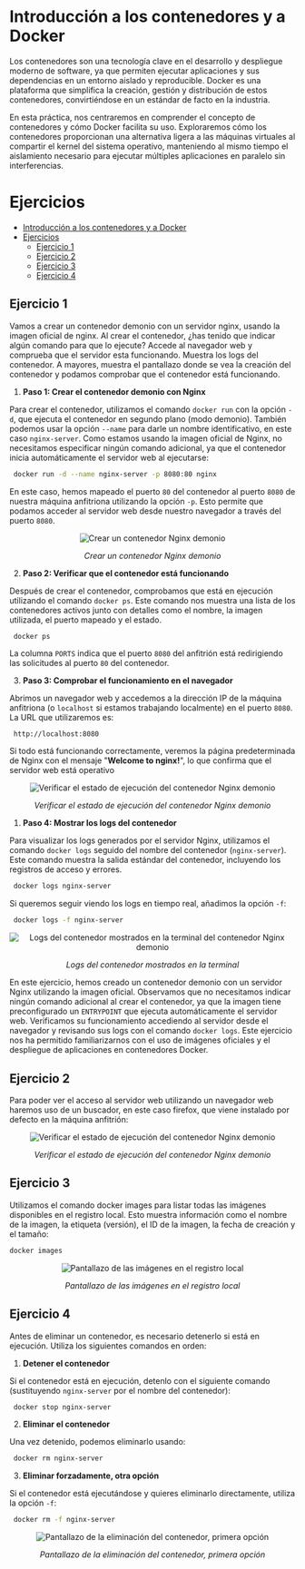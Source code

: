 # Introducción a los contenedores y a Docker

Los contenedores son una tecnología clave en el desarrollo y despliegue moderno de software, ya que permiten ejecutar aplicaciones y sus dependencias en un entorno aislado y reproducible. Docker es una plataforma que simplifica la creación, gestión y distribución de estos contenedores, convirtiéndose en un estándar de facto en la industria.

En esta práctica, nos centraremos en comprender el concepto de contenedores y cómo Docker facilita su uso. Exploraremos cómo los contenedores proporcionan una alternativa ligera a las máquinas virtuales al compartir el kernel del sistema operativo, manteniendo al mismo tiempo el aislamiento necesario para ejecutar múltiples aplicaciones en paralelo sin interferencias.

# Ejercicios

- [Introducción a los contenedores y a Docker](#introducción-a-los-contenedores-y-a-docker)
- [Ejercicios](#ejercicios)
  - [Ejercicio 1](#ejercicio-1)
  - [Ejercicio 2](#ejercicio-2)
  - [Ejercicio 3](#ejercicio-3)
  - [Ejercicio 4](#ejercicio-4)

## Ejercicio 1
Vamos a crear un contenedor demonio con un servidor nginx, usando la imagen oficial de nginx. Al crear el contenedor, ¿has tenido que indicar algún comando para que lo ejecute? Accede al navegador web y comprueba que el servidor esta funcionando. Muestra los logs del contenedor. A mayores, muestra el pantallazo donde se vea la creación del contenedor y podamos comprobar que el contenedor está funcionando.

1. **Paso 1: Crear el contenedor demonio con Nginx**

Para crear el contenedor, utilizamos el comando ``docker run`` con la opción ``-d``, que ejecuta el contenedor en segundo plano (modo demonio). También podemos usar la opción ``--name`` para darle un nombre identificativo, en este caso ``nginx-server``. Como estamos usando la imagen oficial de Nginx, no necesitamos especificar ningún comando adicional, ya que el contenedor inicia automáticamente el servidor web al ejecutarse:

   ```bash
    docker run -d --name nginx-server -p 8080:80 nginx
   ```

En este caso, hemos mapeado el puerto ````80```` del contenedor al puerto ````8080```` de nuestra máquina anfitriona utilizando la opción ````-p````. Esto permite que podamos acceder al servidor web desde nuestro navegador a través del puerto ````8080````.

<p align="center">
    <img src="./images/Crear_contenedor_Nginx_demonio.png" alt="Crear un contenedor Nginx demonio">
    </p>
<p align="center"><em>Crear un contenedor Nginx demonio</em></p>

2. **Paso 2: Verificar que el contenedor está funcionando**

Después de crear el contenedor, comprobamos que está en ejecución utilizando el comando ``docker ps``. Este comando nos muestra una lista de los contenedores activos junto con detalles como el nombre, la imagen utilizada, el puerto mapeado y el estado.

   ```bash
    docker ps
   ```
La columna `PORTS` indica que el puerto `8080` del anfitrión está redirigiendo las solicitudes al puerto `80` del contenedor.

3. **Paso 3: Comprobar el funcionamiento en el navegador**

Abrimos un navegador web y accedemos a la dirección IP de la máquina anfitriona (o ``localhost`` si estamos trabajando localmente) en el puerto ``8080``. La URL que utilizaremos es:
   ```arduino
    http://localhost:8080
   ```

Si todo está funcionando correctamente, veremos la página predeterminada de Nginx con el mensaje "**Welcome to nginx!**", lo que confirma que el servidor web está operativo

<p align="center">
    <img src="./images/Verificacion_contenedor_Nginx_demonio.png" alt="Verificar el estado de ejecución del contenedor Nginx demonio">
    </p>
<p align="center"><em>Verificar el estado de ejecución del contenedor Nginx demonio</em></p>

1. **Paso 4: Mostrar los logs del contenedor**

Para visualizar los logs generados por el servidor Nginx, utilizamos el comando ``docker logs`` seguido del nombre del contenedor (``nginx-server``). Este comando muestra la salida estándar del contenedor, incluyendo los registros de acceso y errores.

   ```bash
    docker logs nginx-server
   ```

Si queremos seguir viendo los logs en tiempo real, añadimos la opción ``-f``:

   ```bash
    docker logs -f nginx-server
   ```

<p align="center">
    <img src="./images/Logs_Nginx_demonio.png" alt="Logs del contenedor mostrados en la terminal del contenedor Nginx demonio">
    </p>
<p align="center"><em>Logs del contenedor mostrados en la terminal</em></p>

En este ejercicio, hemos creado un contenedor demonio con un servidor Nginx utilizando la imagen oficial. Observamos que no necesitamos indicar ningún comando adicional al crear el contenedor, ya que la imagen tiene preconfigurado un ``ENTRYPOINT`` que ejecuta automáticamente el servidor web. Verificamos su funcionamiento accediendo al servidor desde el navegador y revisando sus logs con el comando ``docker logs``. Este ejercicio nos ha permitido familiarizarnos con el uso de imágenes oficiales y el despliegue de aplicaciones en contenedores Docker.

## Ejercicio 2

Para poder ver el acceso al servidor web utilizando un navegador web haremos uso de un buscador, en este caso firefox, que viene instalado por defecto en la máquina anfitrión:

<p align="center">
    <img src="./images/Verificacion_contenedor_Nginx_demonio.png" alt="Verificar el estado de ejecución del contenedor Nginx demonio">
</p>
<p align="center"><em>Verificar el estado de ejecución del contenedor Nginx demonio</em></p>

## Ejercicio 3
Utilizamos el comando docker images para listar todas las imágenes disponibles en el registro local. Esto muestra información como el nombre de la imagen, la etiqueta (versión), el ID de la imagen, la fecha de creación y el tamaño:

   ```bash
docker images
   ```

<p align="center">
    <img src="./images/registro_local_imagenes_Sesion1.png" alt="Pantallazo de las imágenes en el registro local">
</p>
<p align="center"><em>Pantallazo de las imágenes en el registro local</em></p>

## Ejercicio 4
Antes de eliminar un contenedor, es necesario detenerlo si está en ejecución. Utiliza los siguientes comandos en orden:

1. **Detener el contenedor**

Si el contenedor está en ejecución, detenlo con el siguiente comando (sustituyendo ``nginx-server`` por el nombre del contenedor):

   ```bash
    docker stop nginx-server
   ```

2. **Eliminar el contenedor**

Una vez detenido, podemos eliminarlo usando:

   ```bash
    docker rm nginx-server
   ```

3. **Eliminar forzadamente, otra opción**

Si el contenedor está ejecutándose y quieres eliminarlo directamente, utiliza la opción ``-f``:

   ```bash
    docker rm -f nginx-server
   ```

<p align="center">
    <img src="./images/Eliminacion_contenedor_nginx_demonio.png" alt="Pantallazo de la eliminación del contenedor, primera opción">
</p>
<p align="center"><em>Pantallazo de la eliminación del contenedor, primera opción</em></p>